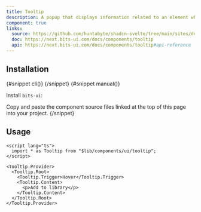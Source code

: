 ```yaml
---
title: Tooltip
description: A popup that displays information related to an element when the element receives keyboard focus or the mouse hovers over it.
component: true
links:
  source: https://github.com/huntabyte/shadcn-svelte/tree/main/sites/docs/src/lib/registry/default/ui/tooltip
  doc: https://next.bits-ui.com/docs/components/tooltip
  api: https://next.bits-ui.com/docs/components/tooltip#api-reference
---
```


<script>
  import { ComponentPreview, PMAddComp, PMInstall, Step, Steps, InstallTabs } from '$lib/components/docs';
</script>

<ComponentPreview name="tooltip-demo">

<div></div>

</ComponentPreview>

## Installation

<InstallTabs>
{#snippet cli()}
<PMAddComp name="tooltip" />
{/snippet}
{#snippet manual()}
<Steps>
<Step>

Install `bits-ui`:

</Step>
<PMInstall command="bits-ui -D" />
<Step>Copy and paste the component source files linked at the top of this page into your project.</Step>
</Steps>
{/snippet}
</InstallTabs>

## Usage

```svelte
<script lang="ts">
  import * as Tooltip from "$lib/components/ui/tooltip";
</script>

<Tooltip.Provider>
  <Tooltip.Root>
    <Tooltip.Trigger>Hover</Tooltip.Trigger>
    <Tooltip.Content>
      <p>Add to library</p>
    </Tooltip.Content>
  </Tooltip.Root>
</Tooltip.Provider>
```
